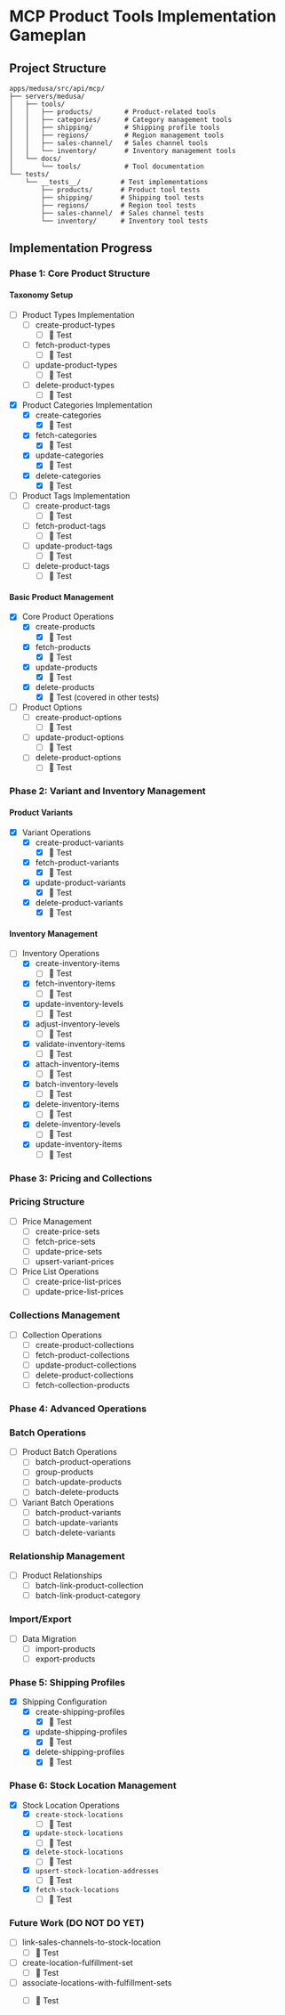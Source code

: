 # MCP Product Tools Implementation Gameplan

## Project Structure
```
apps/medusa/src/api/mcp/
├── servers/medusa/
│   ├── tools/
│   │   ├── products/        # Product-related tools
│   │   ├── categories/      # Category management tools
│   │   ├── shipping/        # Shipping profile tools
│   │   ├── regions/         # Region management tools
│   │   ├── sales-channel/   # Sales channel tools
│   │   └── inventory/       # Inventory management tools
│   └── docs/
│       └── tools/           # Tool documentation
└── tests/
    └── __tests__/          # Test implementations
        ├── products/       # Product tool tests
        ├── shipping/       # Shipping tool tests
        ├── regions/        # Region tool tests
        ├── sales-channel/  # Sales channel tests
        └── inventory/      # Inventory tool tests
```

## Implementation Progress

### Phase 1: Core Product Structure
#### Taxonomy Setup
- [ ] Product Types Implementation
  - [ ] create-product-types
    - [ ] 🧪 Test
  - [ ] fetch-product-types
    - [ ] 🧪 Test
  - [ ] update-product-types
    - [ ] 🧪 Test
  - [ ] delete-product-types
    - [ ] 🧪 Test

- [x] Product Categories Implementation
  - [x] create-categories
    - [x] 🧪 Test
  - [x] fetch-categories
    - [x] 🧪 Test
  - [x] update-categories
    - [x] 🧪 Test
  - [x] delete-categories
    - [x] 🧪 Test

- [ ] Product Tags Implementation
  - [ ] create-product-tags
    - [ ] 🧪 Test
  - [ ] fetch-product-tags
    - [ ] 🧪 Test
  - [ ] update-product-tags
    - [ ] 🧪 Test
  - [ ] delete-product-tags
    - [ ] 🧪 Test

#### Basic Product Management
- [x] Core Product Operations
  - [x] create-products
    - [x] 🧪 Test
  - [x] fetch-products
    - [x] 🧪 Test
  - [x] update-products
    - [x] 🧪 Test
  - [x] delete-products
    - [x] 🧪 Test (covered in other tests)

- [ ] Product Options
  - [ ] create-product-options
    - [ ] 🧪 Test
  - [ ] update-product-options
    - [ ] 🧪 Test
  - [ ] delete-product-options
    - [ ] 🧪 Test

### Phase 2: Variant and Inventory Management
#### Product Variants
- [x] Variant Operations
  - [x] create-product-variants
    - [x] 🧪 Test
  - [x] fetch-product-variants
    - [x] 🧪 Test
  - [x] update-product-variants
    - [x] 🧪 Test
  - [x] delete-product-variants
    - [x] 🧪 Test

#### Inventory Management
- [ ] Inventory Operations
  - [x] create-inventory-items
    - [ ] 🧪 Test
  - [x] fetch-inventory-items
    - [ ] 🧪 Test
  - [x] update-inventory-levels
    - [ ] 🧪 Test
  - [x] adjust-inventory-levels
    - [ ] 🧪 Test
  - [x] validate-inventory-items
    - [ ] 🧪 Test
  - [x] attach-inventory-items
    - [ ] 🧪 Test
  - [x] batch-inventory-levels
    - [ ] 🧪 Test
  - [x] delete-inventory-items
    - [ ] 🧪 Test
  - [x] delete-inventory-levels
    - [ ] 🧪 Test
  - [x] update-inventory-items
    - [ ] 🧪 Test

### Phase 3: Pricing and Collections
### Pricing Structure
- [ ] Price Management
  - [ ] create-price-sets
  - [ ] fetch-price-sets
  - [ ] update-price-sets
  - [ ] upsert-variant-prices

- [ ] Price List Operations
  - [ ] create-price-list-prices
  - [ ] update-price-list-prices

### Collections Management
- [ ] Collection Operations
  - [ ] create-product-collections
  - [ ] fetch-product-collections
  - [ ] update-product-collections
  - [ ] delete-product-collections
  - [ ] fetch-collection-products

### Phase 4: Advanced Operations
### Batch Operations
- [ ] Product Batch Operations
  - [ ] batch-product-operations
  - [ ] group-products
  - [ ] batch-update-products
  - [ ] batch-delete-products

- [ ] Variant Batch Operations
  - [ ] batch-product-variants
  - [ ] batch-update-variants
  - [ ] batch-delete-variants

### Relationship Management
- [ ] Product Relationships
  - [ ] batch-link-product-collection
  - [ ] batch-link-product-category

### Import/Export
- [ ] Data Migration
  - [ ] import-products
  - [ ] export-products

### Phase 5: Shipping Profiles
- [x] Shipping Configuration
  - [x] create-shipping-profiles
    - [x] 🧪 Test
  - [x] update-shipping-profiles
    - [x] 🧪 Test
  - [x] delete-shipping-profiles
    - [x] 🧪 Test

### Phase 6: Stock Location Management
- [x] Stock Location Operations
  - [x] `create-stock-locations`
    - [ ] 🧪 Test
  - [x] `update-stock-locations`
    - [ ] 🧪 Test
  - [x] `delete-stock-locations`
    - [ ] 🧪 Test
  - [x] `upsert-stock-location-addresses`
    - [ ] 🧪 Test
  - [x] `fetch-stock-locations`
    - [ ] 🧪 Test

### Future Work (DO NOT DO YET)
  - [ ] link-sales-channels-to-stock-location
    - [ ] 🧪 Test
  - [ ] create-location-fulfillment-set
    - [ ] 🧪 Test
  - [ ] associate-locations-with-fulfillment-sets
    - [ ] 🧪 Test

